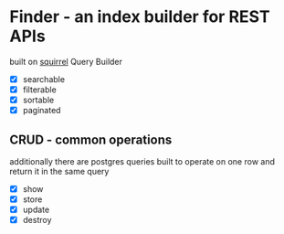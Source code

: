 # Finder - an index builder for REST APIs

built on [squirrel](https://github.com/Masterminds/squirrel) Query Builder

- [x] searchable
- [x] filterable
- [x] sortable
- [x] paginated

## CRUD - common operations

additionally there are postgres queries built to operate on one row and return
it in the same query

- [x] show
- [x] store
- [x] update
- [x] destroy
